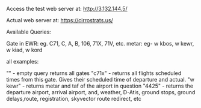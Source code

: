 Access the test web server at:
http://3.132.144.5/

Actual web server at:
https://cirrostrats.us/


Available Queries:

Gate in EWR: eg. C71, C, A, B, 106, 71X, 71V, etc.
metar: eg- w kbos, w kewr, w kiad, w kord 

all examples:

"" - empty query returns all gates
"c71x" - returns all flights scheduled times from this gate. Gives their scheduled time of departure and actual.
"w kewr" - returns metar and taf of the airport in question
"4425" - returns the departure airport, arrival airport, and, weather, D-Atis, ground stops, ground delays,route, registration, skyvector route redirect, etc


 

